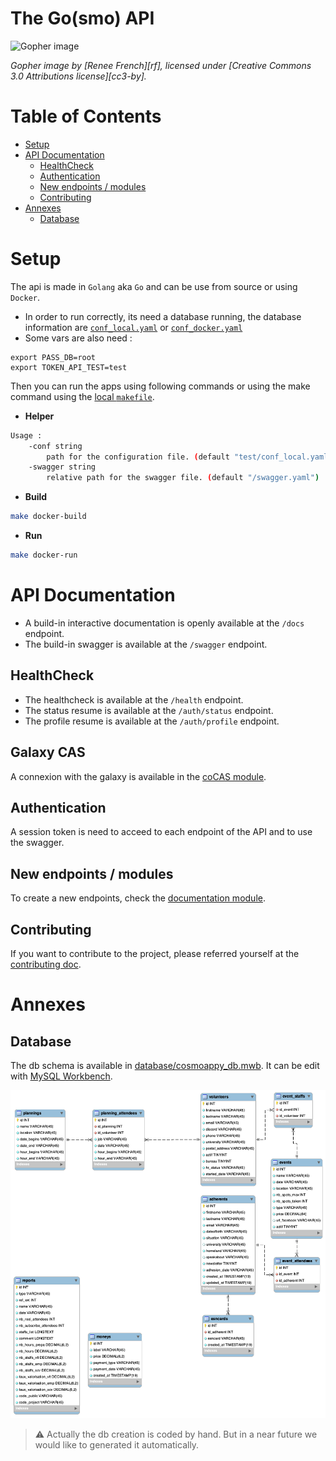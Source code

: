# The Go(smo) API

![Gopher image](docs/gosmix.png)

*Gopher image by [Renee French][rf], licensed under [Creative Commons 3.0 Attributions license][cc3-by].*

# Table of Contents

- [Setup](#setup)
- [API Documentation](#api-documentation)
  - [HealthCheck](#healthcheck)
  - [Authentication](#authentication)
  - [New endpoints / modules](#new-endpoints--modules)
  - [Contributing](#contributing)
- [Annexes](#annexes)
  - [Database](#database)

# Setup

The api is made in `Golang` aka `Go` and can be use from source or using `Docker`.
- In order to run correctly, its need a database running, the database information are [`conf_local.yaml`](test/conf_local.yaml) or [`conf_docker.yaml`](test/conf_docker.yaml)
- Some vars are also need :

```
export PASS_DB=root
export TOKEN_API_TEST=test
```

Then you can run the apps using following commands or using the make command using the [local `makefile`](makefile).

- **Helper**

```bash
Usage :
    -conf string
        path for the configuration file. (default "test/conf_local.yaml")
    -swagger string
        relative path for the swagger file. (default "/swagger.yaml")
```

- **Build**

```bash
make docker-build
```

- **Run**

```bash
make docker-run
```

# API Documentation

- A build-in interactive documentation is openly available at the `/docs` endpoint.
- The build-in swagger is available at the `/swagger` endpoint.

## HealthCheck

- The healthcheck is available at the `/health` endpoint.
- The status resume is available at the `/auth/status` endpoint.
- The profile resume is available at the `/auth/profile` endpoint.

## Galaxy CAS

A connexion with the galaxy is available in the [coCAS module](cocas/README.md).

## Authentication

A session token is need to acceed to each endpoint of the API and to use the swagger.

## New endpoints / modules

To create a new endpoints, check the [documentation module](modules/README.md).

## Contributing

If you want to contribute to the project, please referred yourself at the [contributing doc](CONTRIBUTING.md).

# Annexes

## Database

The db schema is available in [database/cosmoappy_db.mwb](database/cosmoappy_db.mwb).
It can be edit with [MySQL Workbench](https://www.mysql.com/products/workbench/).

![DB schematique](./database/cosmoappy_db.png)

> ⚠ Actually the db creation is coded by hand.
> But in a near future we would like to generated it automatically.
